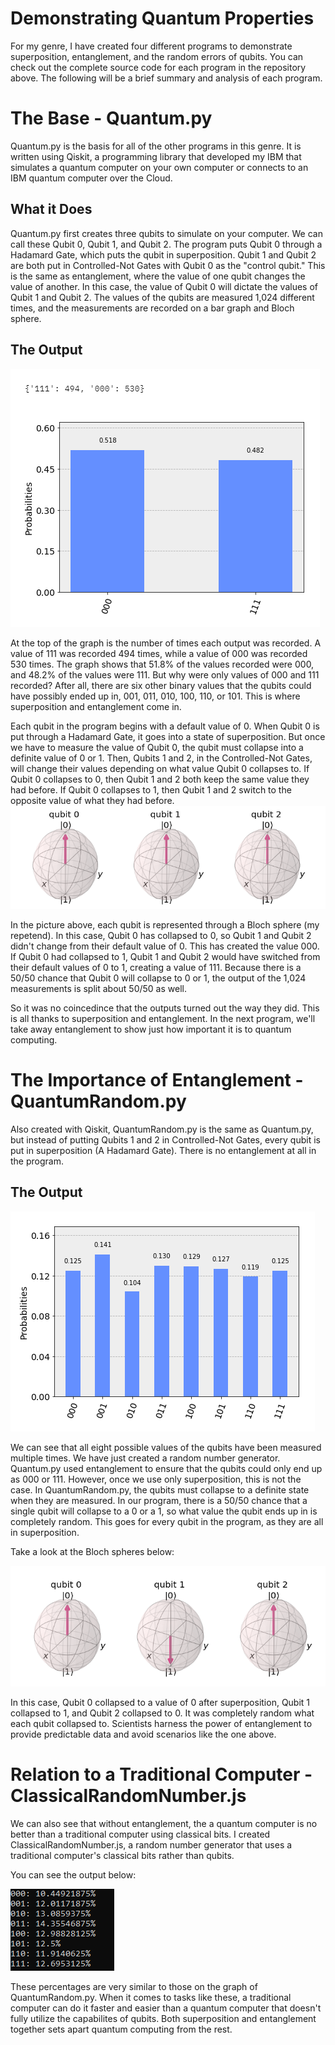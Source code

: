 # Demonstrating Quantum Properties
For my genre, I have created four different programs to demonstrate superposition, entanglement, and the random errors of qubits.
You can check out the complete source code for each program in the repository above. The following will be a brief summary and analysis of each program.  

# The Base - Quantum.py
Quantum.py is the basis for all of the other programs in this genre. It is written using Qiskit, a programming library that developed my IBM that simulates a quantum computer on your own computer or connects to an IBM quantum computer over the Cloud.

## What it Does
Quantum.py first creates three qubits to simulate on your computer. We can call these Qubit 0, Qubit 1, and Qubit 2. The program puts Qubit 0 through a Hadamard Gate, which puts the qubit in superposition. Qubit 1 and Qubit 2 are both put in Controlled-Not Gates with Qubit 0 as the "control qubit." This is the same as entanglement, where the value of one qubit changes the value of another. In this case, the value of Qubit 0 will dictate the values of Qubit 1 and Qubit 2.
The values of the qubits are measured 1,024 different times, and the measurements are recorded on a bar graph and Bloch sphere.

## The Output
![alt text](https://github.com/CyrusD123/Quantum-Programs/blob/master/Pics/Quantum%20Graph.png?raw=true "Bar Graph with Counts for Quantum.py")  

At the top of the graph is the number of times each output was recorded. A value of 111 was recorded 494 times, while a value of 000 was recorded 530 times. The graph shows that 51.8% of the values recorded were 000, and 48.2% of the values were 111.
But why were only values of 000 and 111 recorded? After all, there are six other binary values that the qubits could have possibly ended up in, 001, 011, 010, 100, 110, or 101. This is where superposition and entanglement come in.  

Each qubit in the program begins with a default value of 0. When Qubit 0 is put through a Hadamard Gate, it goes into a state of superposition. But once we have to measure the value of Qubit 0, the qubit must collapse into a definite value of 0 or 1. Then, Qubits 1 and 2, in the Controlled-Not Gates, will change their values depending on what value Qubit 0 collapses to. If Qubit 0 collapses to 0, then Qubit 1 and 2 both keep the same value they had before. If Qubit 0 collapses to 1, then Qubit 1 and 2 switch to the opposite value of what they had before.
![alt text](https://github.com/CyrusD123/Quantum-Programs/blob/master/Pics/Quantum%20Bloch.png?raw=true "Bloch Sphere Output for Quantum.py")  

In the picture above, each qubit is represented through a Bloch sphere (my repetend). In this case, Qubit 0 has collapsed to 0, so Qubit 1 and Qubit 2 didn't change from their default value of 0. This has created the value 000. If Qubit 0 had collapsed to 1, Qubit 1 and Qubit 2 would have switched from their default values of 0 to 1, creating a value of 111.
Because there is a 50/50 chance that Qubit 0 will collapse to 0 or 1, the output of the 1,024 measurements is split about 50/50 as well.  

So it was no coincedince that the outputs turned out the way they did. This is all thanks to superposition and entanglement. In the next program, we'll take away entanglement to show just how important it is to quantum computing.  

# The Importance of Entanglement - QuantumRandom.py
Also created with Qiskit, QuantumRandom.py is the same as Quantum.py, but instead of putting Qubits 1 and 2 in Controlled-Not Gates, every qubit is put in superposition (A Hadamard Gate). There is no entanglement at all in the program.

## The Output
![alt text](https://github.com/CyrusD123/Quantum-Programs/blob/master/Pics/Random%20Graph.png?raw=true "Bar Graph with Counts for QuantumRandom.py")  

We can see that all eight possible values of the qubits have been measured multiple times. We have just created a random number generator.
Quantum.py used entanglement to ensure that the qubits could only end up as 000 or 111. However, once we use only superposition, this is not the case. In QuantumRandom.py, the qubits must collapse to a definite state when they are measured. In our program, there is a 50/50 chance that a single qubit will collapse to a 0 or a 1, so what value the qubit ends up in is completely random. This goes for every qubit in the program, as they are all in superposition.  

Take a look at the Bloch spheres below:  

![alt text](https://github.com/CyrusD123/Quantum-Programs/blob/master/Pics/Random%20Bloch.png?raw=true "Bloch Sphere Output for QuantumRandom.py")  

In this case, Qubit 0 collapsed to a value of 0 after superposition, Qubit 1 collapsed to 1, and Qubit 2 collapsed to 0. It was completely random what each qubit collapsed to. Scientists harness the power of entanglement to provide predictable data and avoid scenarios like the one  above.

# Relation to a Traditional Computer - ClassicalRandomNumber.js
We can also see that without entanglement, the a quantum computer is no better than a traditional computer using classical bits. I created ClassicalRandomNumber.js, a random number generator that uses a traditional computer's classical bits rather than qubits.  

You can see the output below:  

![alt text](https://github.com/CyrusD123/Quantum-Programs/blob/master/Pics/Classical%20Random.png?raw=true "Percentages Output for ClassicalRandomNumber.js")  

These percentages are very similar to those on the graph of QuantumRandom.py. When it comes to tasks like these, a traditional computer can do it faster and easier than a quantum computer that doesn't fully utilize the capabilites of qubits. Both superposition and entanglement together sets apart quantum computing from the rest.
